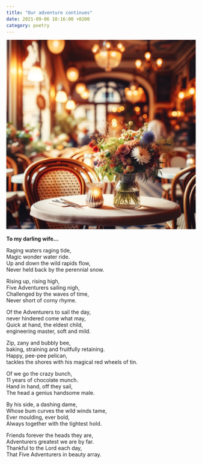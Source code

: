 ```yaml
---
title: "Our adventure continues"
date: 2021-09-06 10:16:00 +0200
category: poetry
---
```


![Darling](/images/darling.jpg) 

**To my darling wife...**

Raging waters raging tide,\
Magic wonder water ride.\
Up and down the wild rapids flow,\
Never held back by the perennial snow.

Rising up, rising high,  
Five Adventurers sailing nigh,  
Challenged by the waves of time,  
Never short of corny rhyme.

Of the Adventurers to sail the day,  
never hindered come what may,  
Quick at hand, the eldest child,  
engineering master, soft and mild.

Zip, zany and bubbly bee,  
baking, straining and fruitfully retaining.  
Happy, pee-pee pelican,  
tackles the shores with his magical red wheels of tin.

Of we go the crazy bunch,  
11 years of chocolate munch.  
Hand in hand, off they sail,  
The head a genius handsome male.

By his side, a dashing dame,  
Whose bum curves the wild winds tame,  
Ever moulding, ever bold,  
Always together with the tightest hold.

Friends forever the heads they are,  
Adventurers greatest we are by far.  
Thankful to the Lord each day,  
That Five Adventurers in beauty array.
